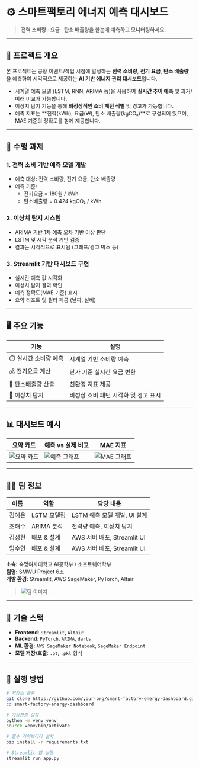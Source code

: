 # ⚙️ 스마트팩토리 에너지 예측 대시보드

> **전력 소비량 · 요금 · 탄소 배출량을 한눈에 예측하고 모니터링하세요.**

---

## 📌 프로젝트 개요

본 프로젝트는 공장 이벤트/작업 시점에 발생하는 **전력 소비량**, **전기 요금**, **탄소 배출량**을 예측하여 시각적으로 제공하는 **AI 기반 에너지 관리 대시보드**입니다.

- 시계열 예측 모델 (LSTM, RNN, ARIMA 등)을 사용하여 **실시간 추이 예측** 및 과거/미래 비교가 가능합니다.
- 이상치 탐지 기능을 통해 **비정상적인 소비 패턴 식별** 및 경고가 가능합니다.
- 예측 지표는 **전력(kWh), 요금(₩), 탄소 배출량(kgCO₂)**로 구성되어 있으며, MAE 기준의 정확도를 함께 제공합니다.

---

## 🧠 수행 과제

### 1. 전력 소비 기반 예측 모델 개발
- 예측 대상: 전력 소비량, 전기 요금, 탄소 배출량  
- 예측 기준:  
  - 전기요금 = 180원 / kWh  
  - 탄소배출량 = 0.424 kgCO₂ / kWh

### 2. 이상치 탐지 시스템
- ARIMA 기반 1차 예측 오차 기반 이상 판단
- LSTM 및 시각 분석 기반 검증
- 결과는 시각적으로 표시됨 (그래프/경고 박스 등)

### 3. Streamlit 기반 대시보드 구현
- 실시간 예측 값 시각화
- 이상치 탐지 결과 확인
- 예측 정확도(MAE 기준) 표시
- 요약 리포트 및 필터 제공 (날짜, 설비)

---

## 🖥️ 주요 기능

| 기능 | 설명 |
|------|------|
| ⏱️ 실시간 소비량 예측 | 시계열 기반 소비량 예측 |
| 💰 전기요금 계산 | 단가 기준 실시간 요금 변환 |
| 🌿 탄소배출량 산출 | 친환경 지표 제공 |
| 🔎 이상치 탐지 | 비정상 소비 패턴 시각화 및 경고 표시 |

---

## 📊 대시보드 예시

| 요약 카드 | 예측 vs 실제 비교 | MAE 지표 |
|-----------|------------------|-----------|
| ![요약 카드](./assets/dashboard_summary.png) | ![예측 그래프](./assets/prediction_vs_actual.png) | ![MAE 그래프](./assets/mae_metrics.png) |

---

## 🧑‍💻 팀 정보

| 이름 | 역할 | 담당 내용 |
|------|------|------------|
| 김예은 | LSTM 모델링 | LSTM 예측 모델 개발, UI 설계 |
| 조해수 | ARIMA 분석 | 전력량 예측, 이상치 탐지 |
| 김성현 | 배포 & 설계 | AWS 서버 배포, Streamlit UI |
| 임수연 | 배포 & 설계 | AWS 서버 배포, Streamlit UI |

**소속:** 숙명여자대학교 AI공학부 / 소프트웨어학부  
**팀명:** SMWU Project 6조  
**개발 환경:** Streamlit, AWS SageMaker, PyTorch, Altair

> ![팀 이미지](./assets/team.png)

---

## 🔧 기술 스택

- **Frontend**: `Streamlit`, `Altair`
- **Backend**: `PyTorch`, `ARIMA`, `darts`
- **ML 환경**: `AWS SageMaker Notebook`, `SageMaker Endpoint`
- **모델 저장/호출**: `.pt`, `.pkl` 형식

---

## 🚀 실행 방법

```bash
# 저장소 클론
git clone https://github.com/your-org/smart-factory-energy-dashboard.git
cd smart-factory-energy-dashboard

# 가상환경 설정
python -m venv venv
source venv/bin/activate

# 필수 라이브러리 설치
pip install -r requirements.txt

# Streamlit 앱 실행
streamlit run app.py
